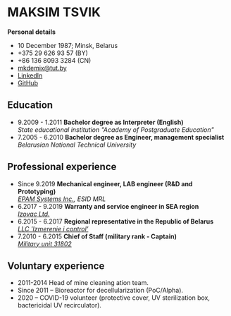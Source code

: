 # MAKSIM TSVIK

**Personal details**

* 10 December 1987; Minsk, Belarus
* +375 29 626 93 57 (BY)
* +86 136 8093 3284 (CN)
* [mkdemix@tut.by](mailto:mkdemix@tut.by)
* [LinkedIn](www.linkedin.com/in/maksim-tsvik)
* [GitHub](https://github.com/MaksimTsvik)


## Education

* 9.2009 - 1.2011  **Bachelor degree as Interpreter (English)**\
    *State educational institution "Academy of Postgraduate Education"*
* 7.2005 - 6.2010 **Bachelor degree as Engineer, management specialist**\
    *Belarusian National Technical University*

## Professional experience

* Since 9.2019 **Mechanical engineer, LAB engineer (R&D and Prototyping)**\
    *[EPAM Systems Inc.](https://www.epam.com/), ESID MRL*
* 6.2017 - 9.2019 **Warranty and service engineer in SEA region**\
    *[Izovac Ltd.](https://www.izovac.com/)*
* 6.2015 - 6.2017 **Regional representative in the Republic of Belarus**\
    *[LLC 'Izmerenie i control'](https://izmerkon.ru/)*
* 7.2010 - 6.2015 **Chief of Staff (military rank - Captain)**\
    *[Military unit 31802](https://www.mil.by)*

## Voluntary experience

* 2011-2014 Head of mine cleaning ation team.
* Since 2011 – Bioreactor for decellularization (PoC/Alpha).
* 2020 – COVID-19 volunteer (protective cover, UV sterilization box, bactericidal UV recirculator).





